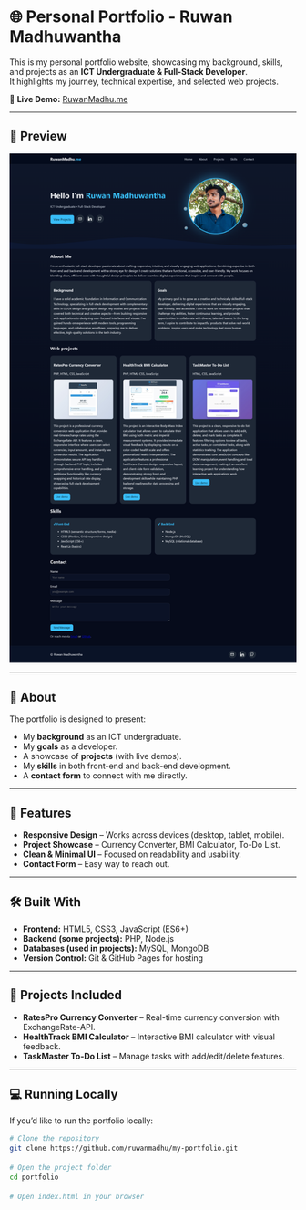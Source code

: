 # 🌐 Personal Portfolio - Ruwan Madhuwantha

This is my personal portfolio website, showcasing my background, skills, and projects as an **ICT Undergraduate & Full-Stack Developer**.  
It highlights my journey, technical expertise, and selected web projects.  

🔗 **Live Demo:** [RuwanMadhu.me](https://ruwanmadhu.github.io/my-portfolio/)

---

## 📸 Preview
![Portfolio Preview](./screenshot.png)  

---

## 📝 About
The portfolio is designed to present:
- My **background** as an ICT undergraduate.  
- My **goals** as a developer.  
- A showcase of **projects** (with live demos).  
- My **skills** in both front-end and back-end development.  
- A **contact form** to connect with me directly.  

---

## 🚀 Features
- **Responsive Design** – Works across devices (desktop, tablet, mobile).  
- **Project Showcase** – Currency Converter, BMI Calculator, To-Do List.  
- **Clean & Minimal UI** – Focused on readability and usability.  
- **Contact Form** – Easy way to reach out.  

---

## 🛠️ Built With
- **Frontend:** HTML5, CSS3, JavaScript (ES6+)  
- **Backend (some projects):** PHP, Node.js  
- **Databases (used in projects):** MySQL, MongoDB  
- **Version Control:** Git & GitHub Pages for hosting  

---

## 📂 Projects Included
- **RatesPro Currency Converter** – Real-time currency conversion with ExchangeRate-API.  
- **HealthTrack BMI Calculator** – Interactive BMI calculator with visual feedback.  
- **TaskMaster To-Do List** – Manage tasks with add/edit/delete features.  

---

## 💻 Running Locally
If you’d like to run the portfolio locally:

```bash
# Clone the repository
git clone https://github.com/ruwanmadhu/my-portfolio.git

# Open the project folder
cd portfolio

# Open index.html in your browser

